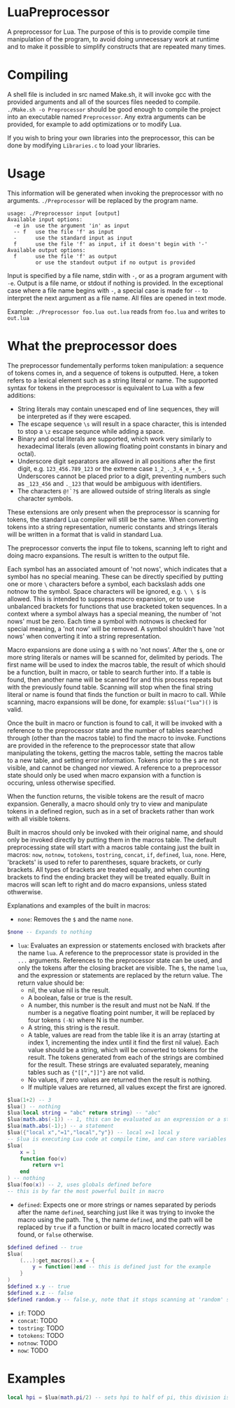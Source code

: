 # LuaPreprocessor
A preprocessor for Lua. The purpose of this is to provide compile time manipulation of the program, to avoid doing unnecessary work at runtime and to make it possible to simplify constructs that are repeated many times.

# Compiling
A shell file is included in src named Make.sh, it will invoke gcc with the provided arguments and all of the sources files needed to compile.
`./Make.sh -o Preprocessor` should be good enough to compile the project into an executable named `Preprocessor`. Any extra arguments can be provided, for example to add optimizations or to modify Lua.

If you wish to bring your own libraries into the preprocessor, this can be done by modifying `Libraries.c` to load your libraries.

# Usage
This information will be generated when invoking the preprocessor with no arguments. `./Preprocessor` will be replaced by the program name.
```
usage: ./Preprocessor input [output]
Available input options:
  -e in  use the argument 'in' as input
  -- f   use the file 'f' as input
  -      use the standard input as input
  f      use the file 'f' as input, if it doesn't begin with '-'
Available output options:
  f      use the file 'f' as output
         or use the standout output if no output is provided
```
Input is specified by a file name, stdin with `-`, or as a program argument with `-e`. Output is a file name, or stdout if nothing is provided. In the exceptional case where a file name begins with `-`, a special case is made for `--` to interpret the next argument as a file name. All files are opened in text mode.

Example: `./Preprocessor foo.lua out.lua` reads from `foo.lua` and writes to `out.lua`

# What the preprocessor does
The preprocessor fundementally performs token manipulation: a sequence of tokens comes in, and a sequence of tokens is outputted. Here, a token refers to a lexical element such as a string literal or name. The supported syntax for tokens in the preprocessor is equivalent to Lua with a few additions:
* String literals may contain unescaped end of line sequences, they will be interpreted as if they were escaped.
* The escape sequence `\s` will result in a space character, this is intended to stop a `\z` escape sequnce while adding a space.
* Binary and octal literals are supported, which work very similarly to hexadecimal literals (even allowing floating point constants in binary and octal).
* Underscore digit separators are allowed in all positions after the first digit, e.g. `123_456.789_123` or the extreme case `1_2_._3_4_e_+_5_`. Underscores cannot be placed prior to a digit, preventing numbers such as `_123_456` and `._123` that would be ambiguous with identifiers.
* The characters ``@!`?$`` are allowed outside of string literals as single character symbols.

These extensions are only present when the preprocessor is scanning for tokens, the standard Lua compiler will still be the same. When converting tokens into a string representation, numeric constants and strings literals will be written in a format that is valid in standard Lua.

The preprocessor converts the input file to tokens, scanning left to right and doing macro expansions. The result is written to the output file.

Each symbol has an associated amount of 'not nows', which indicates that a symbol has no special meaning. These can be directly specified by putting one or more `\` characters before a symbol, each backslash adds one notnow to the symbol. Space characters will be ignored, e.g. `\ \ $` is allowed. This is intended to suppress macro expansion, or to use unbalanced brackets for functions that use bracketed token sequences. In a context where a symbol always has a special meaning, the number of 'not nows' must be zero. Each time a symbol with notnows is checked for special meaning, a 'not now' will be removed. A symbol shouldn't have 'not nows' when converting it into a string representation.

Macro expansions are done using a `$` with no 'not nows'. After the `$`, one or more string literals or names will be scanned for, delimited by periods. The first name will be used to index the macros table, the result of which should be a function, built in macro, or table to search further into. If a table is found, then another name will be scanned for and this process repeats but with the previously found table. Scanning will stop when the final string literal or name is found that finds the function or built in macro to call. While scanning, macro expansions will be done, for example: `$$lua("lua")()` is valid.

Once the built in macro or function is found to call, it will be invoked with a reference to the preprocessor state and the number of tables searched through (other than the macros table) to find the macro to invoke. Functions are provided in the reference to the preprocessor state that allow manipulating the tokens, getting the macros table, setting the macros table to a new table, and setting error information. Tokens prior to the `$` are not visible, and cannot be changed nor viewed. A reference to a preprocessor state should only be used when macro expansion with a function is occuring, unless otherwise specified.

When the function returns, the visible tokens are the result of macro expansion. Generally, a macro should only try to view and manipulate tokens in a defined region, such as in a set of brackets rather than work with all visible tokens.

Built in macros should only be invoked with their original name, and should only be invoked directly by putting them in the macros table. The default preprocessing state will start with a macros table containg just the built in macros: `now`, `notnow`, `totokens`, `tostring`, `concat`, `if`, `defined`, `lua`, `none`. Here, 'brackets' is used to refer to parentheses, square brackets, or curly brackets. All types of brackets are treated equally, and when counting brackets to find the ending bracket they will be treated equally. Built in macros will scan left to right and do macro expansions, unless stated othwerwise.

Explanations and examples of the built in macros:
* `none`: Removes the `$` and the name `none`.
```lua
$none -- Expands to nothing
```
* `lua`: Evaluates an expression or statements enclosed with brackets after the name `lua`. A reference to the preprocessor state is provided in the `...` arguments. References to the preprocessor state can be used, and only the tokens after the closing bracket are visible. The `$`, the name `lua`, and the expression or statements are replaced by the return value. The return value should be:
    * nil, the value nil is the result.
    * A boolean, false or true is the result.
    * A number, this number is the result and must not be NaN. If the number is a negative floating point number, it will be replaced by four tokens `(-N)` where N is the number.
    * A string, this string is the result.
    * A table, values are read from the table like it is an array (starting at index 1, incrementing the index until it find the first nil value). Each value should be a string, which will be converted to tokens for the result. The tokens generated from each of the strings are combined for the result. These strings are evaluated separately, meaning tables such as `{"[[","]]"}` are not valid.
    * No values, if zero values are returned then the result is nothing.
    * If multiple values are returned, all values except the first are ignored.
```lua
$lua(1+2) -- 3
$lua() -- nothing
$lua(local string = "abc" return string) -- "abc"
$lua(math.abs(-1)) -- 1, this can be evaluated as an expression or a statement so it gets evaluated as an expression
$lua(math.abs(-1);) -- a statement
$lua({"local x","=1","local","y"}) -- local x=1 local y
-- $lua is executing Lua code at compile time, and can store variables in the globals table that are shared between uses of $lua
$lua(
    x = 1
    function foo(v)
        return v+1
    end
) -- nothing
$lua(foo(x)) -- 2, uses globals defined before
-- this is by far the most powerful built in macro
```
* `defined`: Expects one or more strings or names separated by periods after the name `defined`, searching just like it was trying to invoke the macro using the path. The `$`, the name `defined`, and the path will be replaced by `true` if a function or built in macro located correctly was found, or `false` otherwise.
```lua
$defined defined -- true
$lua(
    (...):get_macros().x = {
        y = function()end -- this is defined just for the example
    }
)
$defined x.y -- true
$defined x.z -- false
$defined random.y -- false.y, note that it stops scanning at 'random' so it never removes the .y
```
* `if`: TODO
* `concat`: TODO
* `tostring`: TODO
* `totokens`: TODO
* `notnow`: TODO
* `now`: TODO

# Examples
```lua
local hpi = $lua(math.pi/2) -- sets hpi to half of pi, this division is guaranteed to happen at compile time
```
